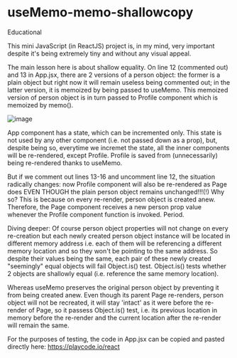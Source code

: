 # useMemo-memo-shallowcopy
Educational

This mini JavaScript (in ReactJS) project is, in my mind, very important despite it's being extremely tiny and without any visual appeal.

The main lesson here is about shallow equality. On line 12 (commented out) and 13 in App.jsx, there are 2 versions of a person object: the former is a plain object
but right now it will remain useless being commented out; in the latter version, it is memoized by being passed to useMemo.
This memoized version of person object is in turn passed to Profile component which is memoized by memo().

![image](https://user-images.githubusercontent.com/67240021/229955349-358a91fb-6438-4959-af83-9a1007211c90.png)
                             
App component has a state, which can be incremented only. This state is not used by any other component (i.e. not passed down as a prop), but, despite being so,
everytime we incremet the state, all the inner components will be re-rendered, except Profile.
Profile is saved from (unnecessarily) being re-rendered thanks to useMemo.

But if we comment out lines 13-16 and uncomment line 12, the situation radically changes: now Profile component will also be re-rendered as Page does EVEN THOUGH
the plain person object remains unchanged!!!(!) Why so? This is because on every re-render, person object is created anew. Therefore, the Page component receives
a new person prop value whenever the Profile component function is invoked. Period.

Diving deeper:
Of course person object properties will not change on every re-creation but each newly created person object instance will be located in different memory address
i.e. each of them will be referencing a different memory location and so they won't be pointing to the same address. So despite their values being the same, each
pair of these newly created "seemingly" equal objects will fail Object.is() test. Object.is() tests whether 2 objects are shallowly equal (i.e. reference the same
memory location).

Whereas useMemo preserves the original person object by preventing it from being created anew. Even though its parent Page re-renders, person object will not be
recreated, it will stay 'intact' as it were before the re-render of Page, so it passess Object.is() test, i.e. its previous location in memory before the re-render
and the current location after the re-render will remain the same.

For the purposes of testing, the code in App.jsx can be copied and pasted directly here: https://playcode.io/react
